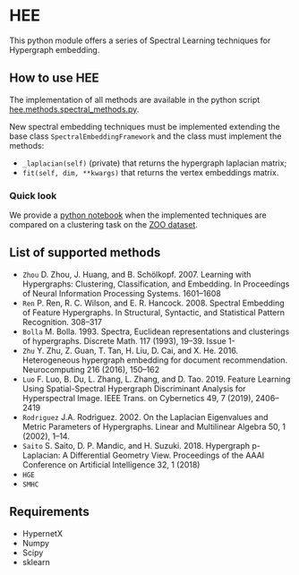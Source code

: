 # HEE
This python module offers a series of Spectral Learning techniques for Hypergraph embedding.


## How to use HEE
The implementation of all methods are available in the python script [hee.methods.spectral_methods.py](https://github.com/alessant/HEE/blob/master/hee/methods/spectral_methods.py).

New spectral embedding techniques must be implemented extending the base class `SpectralEmbeddingFramework` and the class must implement the methods: 
- `_laplacian(self)` (private) that returns the hypergraph laplacian matrix;
- `fit(self, dim, **kwargs)` that returns the vertex embeddings matrix.

### Quick look
We provide a [python notebook](https://github.com/alessant/HEE/blob/master/hee/notebook/laplacian_embedding.ipynb) when the implemented techniques are compared on a clustering task on the [ZOO dataset](https://archive.ics.uci.edu/ml/datasets/zoo).

## List of supported methods
- `Zhou` D. Zhou, J. Huang, and B. Schölkopf. 2007. Learning with Hypergraphs: Clustering, Classification, and Embedding. In Proceedings of Neural
Information Processing Systems. 1601–1608
- `Ren` P. Ren, R. C. Wilson, and E. R. Hancock. 2008. Spectral Embedding of Feature Hypergraphs. In Structural, Syntactic, and Statistical Pattern
Recognition. 308–317
- `Bolla` M. Bolla. 1993. Spectra, Euclidean representations and clusterings of hypergraphs. Discrete Math. 117 (1993), 19–39. Issue 1-
- `Zhu` Y. Zhu, Z. Guan, T. Tan, H. Liu, D. Cai, and X. He. 2016. Heterogeneous hypergraph embedding for document recommendation. Neurocomputing
216 (2016), 150–162
- `Luo` F. Luo, B. Du, L. Zhang, L. Zhang, and D. Tao. 2019. Feature Learning Using Spatial-Spectral Hypergraph Discriminant Analysis for Hyperspectral
Image. IEEE Trans. on Cybernetics 49, 7 (2019), 2406–2419
- `Rodriguez` J.A. Rodrìguez. 2002. On the Laplacian Eigenvalues and Metric Parameters of Hypergraphs. Linear and Multilinear Algebra 50, 1 (2002), 1–14.
- `Saito` S. Saito, D. P. Mandic, and H. Suzuki. 2018. Hypergraph p-Laplacian: A Differential Geometry View. Proceedings of the AAAI Conference on Artificial
Intelligence 32, 1 (2018)
- `HGE`
- `SMHC` 


## Requirements
- HypernetX
- Numpy
- Scipy
- sklearn
